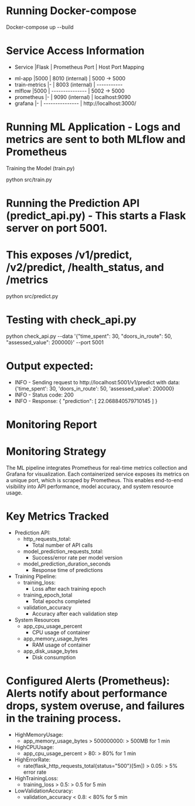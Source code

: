 # Running Docker-compose
Docker-compose up --build

# Service Access Information
- Service        |Flask   |    Prometheus Port  |   Host Port Mapping
+ ml-app         |5000    |   8010 (internal)   |     5000 -> 5000
+ train-metrics  |-       |   8003 (internal)   |      -----------
+ mlflow         |5000    |   ---------------   |     5002 -> 5000
+ prometheus     |-       |   9090 (internal)   |    localhost:9090
+ grafana        |-       |   ---------------   | http://localhost:3000/

# Running ML Application - Logs and metrics are sent to both MLflow and Prometheus
Training the Model (train.py)

python src/train.py

# Running the Prediction API (predict_api.py) - This starts a Flask server on port 5001. 
# This exposes /v1/predict, /v2/predict, /health_status, and /metrics
python src/predict.py

# Testing with check_api.py
python check_api.py --data '{"time_spent": 30, "doors_in_route": 50, "assessed_value": 200000}' --port 5001
# Output expected:
- INFO - Sending request to http://localhost:5001/v1/predict with data: {'time_spent': 30, 'doors_in_route': 50, 'assessed_value': 200000}
- INFO - Status code: 200
- INFO - Response:
{
  "prediction": [
    22.068840579710145
  ]
}

# Monitoring Report
# Monitoring Strategy
The ML pipeline integrates Prometheus for real-time metrics collection and Grafana for visualization. Each containerized service exposes its metrics on a unique port, which is scraped by Prometheus. This enables end-to-end visibility into API performance, model accuracy, and system resource usage.

# Key Metrics Tracked
- Prediction API:
    + http_requests_total: 
        * Total number of API calls
    + model_prediction_requests_total: 
        * Success/error rate per model version
    + model_prediction_duration_seconds
        * Response time of predictions
- Training Pipeline:
    + training_loss: 
        * Loss after each training epoch
    + training_epoch_total
        * Total epochs completed
    + validation_accuracy
        * Accuracy after each validation step
- System Resources
    + app_cpu_usage_percent
        * CPU usage of container
    + app_memory_usage_bytes
        * RAM usage of container
    + app_disk_usage_bytes
        * Disk consumption

# Configured Alerts (Prometheus): Alerts notify about performance drops, system overuse, and failures in the training process.

- HighMemoryUsage:
    + app_memory_usage_bytes > 500000000: > 500MB for 1 min
- HighCPUUsage:
    + app_cpu_usage_percent > 80: > 80% for 1 min
- HighErrorRate:
    + rate(flask_http_requests_total{status="500"}[5m]) > 0.05: > 5% error rate
- HighTrainingLoss:
    + training_loss > 0.5: > 0.5 for 5 min
- LowValidationAccuracy:
    + validation_accuracy < 0.8: < 80% for 5 min

